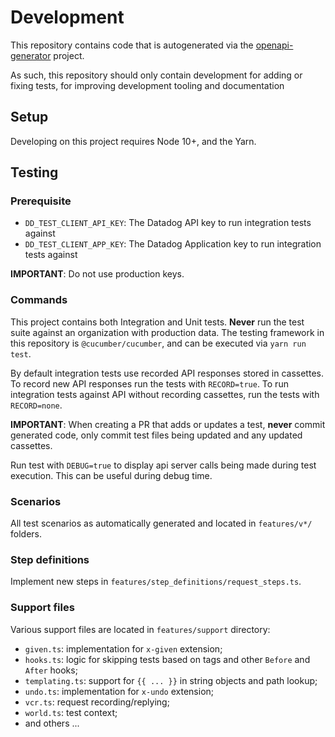 # Development

This repository contains code that is autogenerated via the 
[openapi-generator](https://github.com/OpenAPITools/openapi-generator/tree/master/modules/openapi-generator/src/main/resources/typescript) project. 

As such, this repository should only contain development for adding or fixing tests, for improving development tooling and documentation

## Setup

Developing on this project requires Node 10+, and the Yarn.

## Testing

### Prerequisite

* `DD_TEST_CLIENT_API_KEY`: The Datadog API key to run integration tests against
* `DD_TEST_CLIENT_APP_KEY`: The Datadog Application key to run integration tests against

**IMPORTANT**: Do not use production keys.

### Commands

This project contains both Integration and Unit tests.
__Never__ run the test suite against an organization with production data.
The testing framework in this repository is `@cucumber/cucumber`, and can be executed via `yarn run test`.

By default integration tests use recorded API responses stored in cassettes. To record new API responses run the tests with `RECORD=true`. To run integration tests against API without recording cassettes, run the tests with `RECORD=none`.

**IMPORTANT**: 
When creating a PR that adds or updates a test, __never__ commit 
generated code, only commit test files being updated and any updated cassettes. 

Run test with `DEBUG=true` to display api server calls being made during test execution. This can be useful during debug time.

### Scenarios

All test scenarios as automatically generated and located in `features/v*/` folders.

### Step definitions

Implement new steps in `features/step_definitions/request_steps.ts`.

### Support files

Various support files are located in `features/support` directory:

- `given.ts`: implementation for `x-given` extension;
- `hooks.ts`: logic for skipping tests based on tags and other `Before` and `After` hooks;
- `templating.ts`: support for `{{ ... }}` in string objects and path lookup;
- `undo.ts`: implementation for `x-undo` extension;
- `vcr.ts`: request recording/replying;
- `world.ts`: test context;
- and others ...
